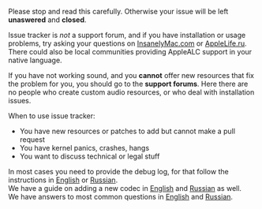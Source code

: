 Please stop and read this carefully. Otherwise your issue will be left **unaswered** and **closed**.

Issue tracker is _not_ a support forum, and if you have installation or usage problems, try asking your questions on [InsanelyMac.com](http://www.insanelymac.com/forum/topic/311293-applealc-—-dynamic-applehda-patching/) or [AppleLife.ru](https://applelife.ru/threads/applealc-dinamicheskij-patching-applehda.1171672/). There could also be local communities providing AppleALC support in your native language.

If you have not working sound, and you **cannot** offer new resources that fix the problem for you, you should go to the **support forums**. Here there are no people who create custom audio resources, or who deal with installation issues.

When to use issue tracker:
* You have new resources or patches to add but cannot make a pull request
* You have kernel panics, crashes, hangs
* You want to discuss technical or legal stuff

In most cases you need to provide the debug log, for that follow the instructions in [English](https://github.com/vit9696/AppleALC/wiki/Installation-and-usage) or [Russian](https://github.com/vit9696/AppleALC/wiki/Установка-и-использование).  
We have a guide on adding a new codec in [English](https://github.com/vit9696/AppleALC/wiki/Adding-codec-support) and [Russian](https://github.com/vit9696/AppleALC/wiki/Добавление-нового-кодека) as well.  
We have answers to most common questions in [English](https://github.com/vit9696/AppleALC/wiki/Frequently-Asked-Questions) and [Russian](https://github.com/vit9696/AppleALC/wiki/Часто-задаваемые-вопросы).
